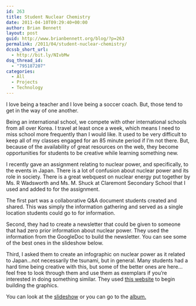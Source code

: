 ```yaml
---
id: 263
title: Student Nuclear Chemistry
date: 2011-04-10T09:29:40+00:00
author: Brian Bennett
layout: post
guid: http://www.brianbennett.org/blog/?p=263
permalink: /2011/04/student-nuclear-chemistry/
dcssb_short_url:
  - http://bit.ly/NIvbMw
dsq_thread_id:
  - "795187207"
categories:
  - All
  - Projects
  - Technology
---
```

I love being a teacher and I love being a soccer coach. But, those tend to get in the way of one another.

Being an international school, we compete with other international schools from all over Korea. I travel at least once a week, which means I need to miss school more frequently than I would like. It used to be very difficult to keep all of my classes engaged for an 85 minute period if I&#8217;m not there. But, because of the availability of great resources on the web, they become opportunities for students to be creative while learning something new.

I recently gave an assignment relating to nuclear power, and specifically, to the events in Japan. There is a lot of confusion about nuclear power and its role in society. There is a great webquest on nuclear energy put together by Ms. R Wadsworth and Ms. M. Shuck at Claremont Secondary School that I used and added to for the assignment.

The first part was a collaborative Q&A document students created and shared. This was simply the information gathering and served as a single location students could go to for information.

Second, they had to create a newsletter that could be given to someone that had zero prior information about nuclear power. They used the information from the GoogleDoc to build the newsletter. You can see some of the best ones in the slideshow below.

Third, I asked them to create an infographic on nuclear power as it related to Japan&#8230;not necessarily the tsunami, but in general. Many students had a hard time being creative with this, but some of the better ones are here&#8230;feel free to look through them and use them as exemplars if you&#8217;re interested in doing something similar. They used [this website](http://www.makeuseof.com/tag/awesome-free-tools-infographics/) to begin building the graphics.

You can look at the <a href="http://blog.ohheybrian.com/images/nc2.jpg" rel="shadowbox[Nuclear]">slideshow</a> <a href="http://blog.ohheybrian.com/images/Nuclear%20Chem1.jpg" rel="shadowbox[Nuclear]"></a> <a href="http://blog.ohheybrian.com/images/Nuclear%20Chem2.jpg" rel="shadowbox[Nuclear]"></a><a href="http://blog.ohheybrian.com/images/Nuclear%20Chem3.jpg" rel="shadowbox[Nuclear]"></a><a href="http://blog.ohheybrian.com/images/Nuclear%20Chem4.jpg" rel="shadowbox[Nuclear]"></a><a href="http://blog.ohheybrian.com/images/Nuclear%20Chemistry.jpg" rel="shadowbox[Nuclear]"></a><a href="http://blog.ohheybrian.com/images/NC4.jpg" rel="shadowbox[Nuclear]"></a><a href="http://blog.ohheybrian.com/images/NC5.jpg" rel="shadowbox[Nuclear]"></a> or you can go to the <a href="https://picasaweb.google.com/brian.bennett2/NuclearChemistry?feat=directlink" target="blank" class="broken_link" rel="nofollow">album.</a>